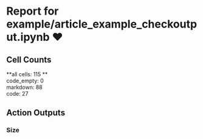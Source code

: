 # Report for example/article_example_checkoutput.ipynb ❤ 

## Cell Counts   
**all cells: 115 **  
code_empty: 0   
markdown: 88   
code: 27   

## Action Outputs

### Size

